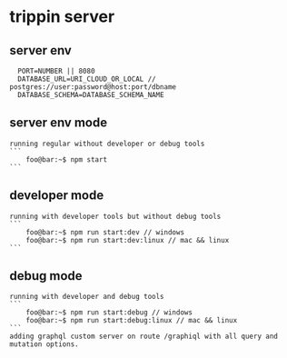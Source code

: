 # trippin server

server env
----
```env
  PORT=NUMBER || 8080
  DATABASE_URL=URI_CLOUD_OR_LOCAL // postgres://user:password@host:port/dbname
  DATABASE_SCHEMA=DATABASE_SCHEMA_NAME
```

server env mode
----
    running regular without developer or debug tools
    ```
        foo@bar:~$ npm start
    ```

developer mode
----
    running with developer tools but without debug tools
    ```
        foo@bar:~$ npm run start:dev // windows
        foo@bar:~$ npm run start:dev:linux // mac && linux
    ```

debug mode
----
    running with developer and debug tools
    ``` 
        foo@bar:~$ npm run start:debug // windows
        foo@bar:~$ npm run start:debug:linux // mac && linux
    ```
    adding graphql custom server on route /graphiql with all query and mutation options.

